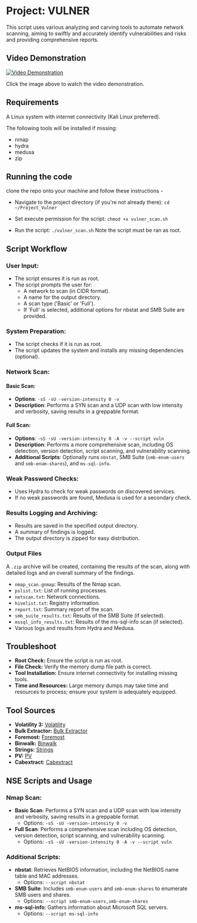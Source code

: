 # Project: VULNER

This script uses various analyzing and carving tools to automate network scanning, aiming to swiftly and accurately identify vulnerabilities and risks and providing comprehensive reports.

## Video Demonstration

[![Video Demonstration](https://img.youtube.com/vi/PjDXN4xUNso/0.jpg)](https://youtu.be/PjDXN4xUNso)

Click the image above to watch the video demonstration.

## Requirements

A Linux system with internet connectivity (Kali Linux preferred).

The following tools will be installed if missing:

- nmap
- hydra
- medusa
- zip
## Running the code
clone the repo onto your machine and follow these instructions -

- Navigate to the project directory (if you're not already there):
`cd ~/Project_Vulner`

- Set execute permission for the script:
`chmod +x vulner_scan.sh`


- Run the script:
`./vulner_scan.sh`
Note the script must be ran as root.

## Script Workflow

### User Input:

- The script ensures it is run as root.
- The script prompts the user for:
  - A network to scan (in CIDR format).
  - A name for the output directory.
  - A scan type ('Basic' or 'Full').
  - If 'Full' is selected, additional options for nbstat and SMB Suite are provided.

### System Preparation:

- The script checks if it is run as root.
- The script updates the system and installs any missing dependencies (optional).

### Network Scan:

#### Basic Scan:

- **Options**: `-sS -sU -version-intensity 0 -v`
- **Description**: Performs a SYN scan and a UDP scan with low intensity and verbosity, saving results in a greppable format.

#### Full Scan:

- **Options**: `-sS -sU -version-intensity 0 -A -v --script vuln`
- **Description**: Performs a more comprehensive scan, including OS detection, version detection, script scanning, and vulnerability scanning.
- **Additional Scripts**: Optionally runs `nbstat`, SMB Suite (`smb-enum-users` and `smb-enum-shares`), and `ms-sql-info`.

### Weak Password Checks:

- Uses Hydra to check for weak passwords on discovered services.
- If no weak passwords are found, Medusa is used for a secondary check.

### Results Logging and Archiving:

- Results are saved in the specified output directory.
- A summary of findings is logged.
- The output directory is zipped for easy distribution.

### Output Files
A `.zip` archive will be created, containing the results of the scan, along with detailed logs and an overall summary of the findings.

- `nmap_scan.gnmap`: Results of the Nmap scan.
- `pslist.txt`: List of running processes.
- `netscan.txt`: Network connections.
- `hivelist.txt`: Registry information.
- `report.txt`: Summary report of the scan.
- `smb_suite_results.txt`: Results of the SMB Suite (if selected).
- `mssql_info_results.txt`: Results of the ms-sql-info scan (if selected).
- Various logs and results from Hydra and Medusa.

## Troubleshoot
- **Root Check:** Ensure the script is run as root.
- **File Check:** Verify the memory dump file path is correct.
- **Tool Installation:** Ensure internet connectivity for installing missing tools.
- **Time and Resources:** Large memory dumps may take time and resources to process; ensure your system is adequately equipped.

## Tool Sources
- **Volatility 3:** [Volatility](https://github.com/volatilityfoundation/volatility3)
- **Bulk Extractor:** [Bulk Extractor](https://github.com/simsong/bulk_extractor)
- **Foremost:** [Foremost](http://foremost.sourceforge.net/)
- **Binwalk:** [Binwalk](https://github.com/ReFirmLabs/binwalk)
- **Strings:** [Strings](https://linux.die.net/man/1/strings)
- **PV:** [PV](https://linux.die.net/man/1/pv)
- **Cabextract:** [Cabextract](https://www.cabextract.org.uk/)

## NSE Scripts and Usage
### Nmap Scan:
- **Basic Scan**: Performs a SYN scan and a UDP scan with low intensity and verbosity, saving results in a greppable format.
  - Options: `-sS -sU -version-intensity 0 -v`
- **Full Scan**: Performs a comprehensive scan including OS detection, version detection, script scanning, and vulnerability scanning.
  - Options: `-sS -sU -version-intensity 0 -A -v --script vuln`

### Additional Scripts:
- **nbstat**: Retrieves NetBIOS information, including the NetBIOS name table and MAC addresses.
  - Options: `--script nbstat`
- **SMB Suite**: Includes `smb-enum-users` and `smb-enum-shares` to enumerate SMB users and shares.
  - Options: `--script smb-enum-users,smb-enum-shares`
- **ms-sql-info**: Gathers information about Microsoft SQL servers.
  - Options: `--script ms-sql-info`
